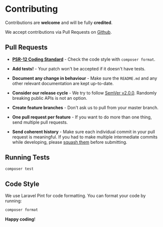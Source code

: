# Contributing

Contributions are **welcome** and will be fully **credited**.

We accept contributions via Pull Requests on [Github](https://github.com/anisotton/pagarme-laravel).

## Pull Requests

- **[PSR-12 Coding Standard](https://www.php-fig.org/psr/psr-12/)** - Check the code style with ``composer format``.

- **Add tests!** - Your patch won't be accepted if it doesn't have tests.

- **Document any change in behaviour** - Make sure the `README.md` and any other relevant documentation are kept up-to-date.

- **Consider our release cycle** - We try to follow [SemVer v2.0.0](https://semver.org/). Randomly breaking public APIs is not an option.

- **Create feature branches** - Don't ask us to pull from your master branch.

- **One pull request per feature** - If you want to do more than one thing, send multiple pull requests.

- **Send coherent history** - Make sure each individual commit in your pull request is meaningful. If you had to make multiple intermediate commits while developing, please [squash them](http://www.git-scm.com/book/en/v2/Git-Tools-Rewriting-History#Changing-Multiple-Commit-Messages) before submitting.

## Running Tests

```bash
composer test
```

## Code Style

We use Laravel Pint for code formatting. You can format your code by running:

```bash
composer format
```

**Happy coding**!
